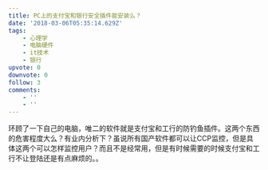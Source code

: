 ```yaml
---
title: PC上的支付宝和银行安全插件能安装么？
date: '2018-03-06T05:35:14.629Z'
tags:
    - 心理学
    - 电脑硬件
    - it技术
    - 银行
upvote: 0
downvote: 0
follow: 3
comments:
    - ''
    - ''
---
```


环顾了一下自己的电脑，唯二的软件就是支付宝和工行的防钓鱼插件。这两个东西的危害程度大么？有业内分析下？虽说所有国产软件都可以让CCP监控，但是具体这两个可以怎样监控用户？而且不是经常用，但是有时候需要的时候支付宝和工行不让登陆还是有点麻烦的。。
